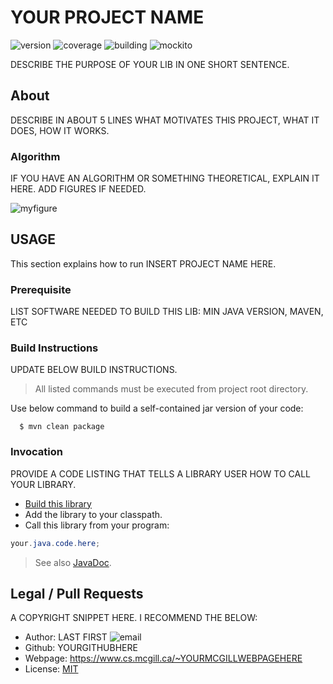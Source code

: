# YOUR PROJECT NAME

![version](https://img.shields.io/badge/version-0.0.1-brightgreen)
![coverage](https://img.shields.io/badge/coverage-0%25-brightgreen)
![building](https://img.shields.io/badge/build-passing-brightgreen)
![mockito](https://img.shields.io/badge/Mockito-3.8.0-blue)

DESCRIBE THE PURPOSE OF YOUR LIB IN ONE SHORT SENTENCE.

## About 

DESCRIBE IN ABOUT 5 LINES WHAT MOTIVATES THIS PROJECT, WHAT IT DOES, HOW IT WORKS.

### Algorithm

IF YOU HAVE AN ALGORITHM OR SOMETHING THEORETICAL, EXPLAIN IT HERE. ADD FIGURES IF NEEDED.

![myfigure](path/to/figure/myfigure.png)


## USAGE

This section explains how to run INSERT PROJECT NAME HERE.

### Prerequisite 

LIST SOFTWARE NEEDED TO BUILD THIS LIB: MIN JAVA VERSION, MAVEN, ETC

### Build Instructions 

UPDATE BELOW BUILD INSTRUCTIONS.

 > All listed commands must be executed from project root directory.
 
Use below command to build a self-contained jar version of your code:

      $ mvn clean package

### Invocation

PROVIDE A CODE LISTING THAT TELLS A LIBRARY USER HOW TO CALL YOUR LIBRARY.

 * [Build this library](#build-instructions) 
 * Add the library to your classpath.
 * Call this library from your program:  
 
```java
your.java.code.here;
```

 > See also [JavaDoc](https://YOURGITHUBNAME.github.io/pomweaver/).

## Legal / Pull Requests

A COPYRIGHT SNIPPET HERE. I RECOMMEND THE BELOW:

 * Author: LAST FIRST ![email](email.png)
 * Github: YOURGITHUBHERE
 * Webpage: https://www.cs.mcgill.ca/~YOURMCGILLWEBPAGEHERE
 * License: [MIT](https://opensource.org/licenses/MIT)
